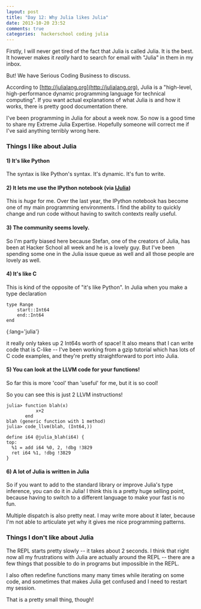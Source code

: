 ```yaml
---
layout: post
title: "Day 12: Why Julia likes Julia"
date: 2013-10-20 23:52
comments: true
categories:  hackerschool coding julia
---
```


Firstly, I will never get tired of the fact that Julia is called Julia.
It is the best. It however makes it *really* hard to search for email
with "Julia" in them in my inbox.

But! We have Serious Coding Business to discuss.

According to [http://julialang.org](http://julialang.org), Julia is a
"high-level, high-performance dynamic programming language for
technical computing". If you want actual explanations  of what Julia is
and how it works, there is pretty good documentation there.
<!-- more -->

I've been programming in Julia for about a week now. So now is a good
time to share my Extreme Julia Expertise. Hopefully someone will correct
me if I've said anything terribly wrong here.

### Things I like about Julia

#### 1) It's like Python

The syntax is like Python's syntax. It's dynamic. It's fun to write.

#### 2) It lets me use the IPython notebook (via [IJulia](http://github.com/JuliaLang/IJulia.jl))

This is *huge* for me. Over the last year, the IPython notebook has
become one of my main programming environments. I find the ability to
quickly change and run code without having to switch contexts really
useful.

#### 3) The community seems lovely.

So I'm partly biased here because Stefan, one of the creators of Julia,
has been at Hacker School all week and he is a lovely guy. But I've been
spending some one in the Julia issue queue as well and all those people
are lovely as well.

#### 4) It's like C

This is kind of the opposite of "it's like Python". In Julia when you
make a type declaration

~~~
type Range
    start::Int64
    end::Int64
end
~~~
{:lang='julia'}

it really only takes up 2 Int64s worth of space! It also means that I
can write code that is C-like -- I've been working from a gzip tutorial
which has lots of C code examples, and they're pretty straightforward
to port into Julia.

#### 5) You can look at the LLVM code for your functions!

So far this is more 'cool' than 'useful' for me, but it is so cool!

So you can see this is just 2 LLVM instructions!

~~~
julia> function blah(x)
           x+2
       end
blah (generic function with 1 method)
julia> code_llvm(blah, (Int64,))

define i64 @julia_blah(i64) {
top:
  %1 = add i64 %0, 2, !dbg !3829
  ret i64 %1, !dbg !3829
}
~~~

#### 6) A lot of Julia is written in Julia

So if you want to add to the standard library or improve Julia's type
inference, you can do it in Julia! I think this is a pretty huge selling
point, because having to switch to a different language to make your fast is
no fun.

Multiple dispatch is also pretty neat. I may write more about it later,
because I'm not able to articulate yet why it gives me nice programming
patterns.

### Things I don't like about Julia

The REPL starts pretty slowly -- it takes about 2 seconds. I think that
right now all my frustrations with Julia are actually around the REPL
-- there are a few things that possible to do in programs but impossible
in the REPL.

I also often redefine functions many many times while iterating on some 
code, and sometimes that makes Julia get confused and I need to restart my
session.

That is a pretty small thing, though!
